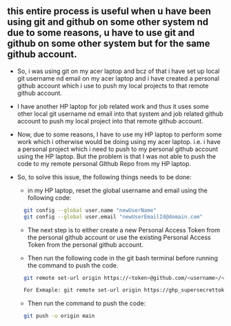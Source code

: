 ## this entire process is useful when u have been using git and github on some other system nd due to some reasons, u have to use git and github on some other system but for the same github account.

- So, i was using git on my acer laptop and bcz of that i have set up local git username nd email on my acer laptop and i have created a personal github account which i use to push my local projects to that remote github account.

- I have another HP laptop for job related work and thus it uses some other local git username nd email into that system and job related github account to push my local project into that remote github account.

- Now, due to some reasons, I have to use my HP laptop to perform some work which i otherwise would be doing using my acer laptop. i.e. i have a personal project which i need to push to my personal github account using the HP laptop. But the problem is that I was not able to push the code to my remote personal GIthub Repo from my HP laptop.

- So, to solve this issue, the following things needs to be done:

  - in my HP laptop, reset the global username and email using the following code:

  ```bash
    git config --global user.name "newUserName"
    git config --global user.email "newUserEmailId@domain.com"
  ```

  - The next step is to either create a new Personal Access Token from the personal github account or use the existing Personal Access Token from the personal github account.

  - Then run the following code in the git bash terminal before running the command to push the code.

  ```bash
    git remote set-url origin https://<token>@github.com/<username>/<repo>

    For Exmaple: git remote set-url origin https://ghp_supersecrettoken@github.com/GitHubUser/AwesomeRepo
  ```

  - Then run the command to push the code:

  ```bash
    git push -u origin main
  ```
